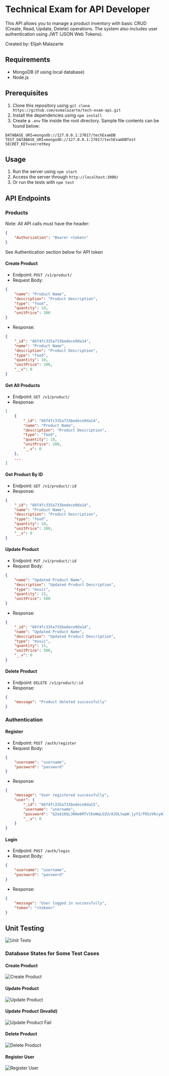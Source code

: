 # Technical Exam for API Developer 

This API allows you to manage a product inventory with basic CRUD (Create, Read, Update, Delete) operations. The system also includes user authentication using JWT (JSON Web Tokens).

Created by: Elijah Malazarte

## Requirements
- MongoDB (if using local database)
- Node.js

## Prerequisites
1. Clone this repository using `git clone https://github.com/esmalazarte/tech-exam-api.git`
2. Install the dependencies using `npm install`
2. Create a `.env` file inside the root directory. Sample file contents can be found below:
```
DATABASE_URI=mongodb://127.0.0.1:27017/techExamDB
TEST_DATABASE_URI=mongodb://127.0.0.1:27017/techExamDBTest
SECRET_KEY=secretKey
```

## Usage
1. Run the server using `npm start`
2. Access the server through `http://localhost:3000/`
3. Or run the tests with `npm test`

## API Endpoints

### Products

Note: All API calls must have the header:
```json
{
    "Authorization": "Bearer <token>"
}
```
See Authentication section below for API token

#### Create Product
- Endpoint: `POST /v1/product/`
- Request Body:
```json
{
    "name": "Product Name",
    "description": "Product Description",
    "type": "food",
    "quantity": 10,
    "unitPrice": 200
}
```
- Response:
```json
{
    "_id": "66f4fc335a733bedece9da14",
    "name": "Product Name",
    "description": "Product Description",
    "type": "food",
    "quantity": 10,
    "unitPrice": 200,
    "__v": 0
}
```

#### Get All Products
- Endpoint: `GET /v1/product/`
- Response:
```json
[
    {
        "_id": "66f4fc335a733bedece9da14",
        "name": "Product Name",
        "description": "Product Description",
        "type": "food",
        "quantity": 10,
        "unitPrice": 200,
        "__v": 0
    },
    ...
]
```

#### Get Product By ID
- Endpoint: `GET /v1/product/:id`
- Response:
```json
{
    "_id": "66f4fc335a733bedece9da14",
    "name": "Product Name",
    "description": "Product Description",
    "type": "food",
    "quantity": 10,
    "unitPrice": 200,
    "__v": 0
}
```

#### Update Product
- Endpoint: `PUT /v1/product/:id`
- Request Body:
```json
{
    "name": "Updated Product Name",
    "description": "Updated Product Description",
    "type": "music",
    "quantity": 15,
    "unitPrice": 500
}
```
- Response:
```json
{
    "_id": "66f4fc335a733bedece9da14",
    "name": "Updated Product Name",
    "description": "Updated Product Description",
    "type": "music",
    "quantity": 15,
    "unitPrice": 500,
    "__v": 0
}
```

#### Delete Product
- Endpoint: `DELETE /v1/product/:id`
- Response:
```json
{
    "message": "Product deleted successfully"
}
```

### Authentication

#### Register
- Endpoint: `POST /auth/register`
- Request Body:
```json
{
    "username": "username",
    "password": "password"
}
```
- Response:
```json
{
    "message": "User registered successfully",
    "user": {
        "_id": "66f4fc335a733bedece9da15",
        "username": "username",
        "password": "$2a$10$L306e6M7vlKoWqLG2U/AJOLtwpW.jyYI/FRSzVKcyAIoD1wG3pMV6",
        "__v": 0
    }
}
```

#### Login
- Endpoint: `POST /auth/login`
- Request Body:
```json
{
    "username": "username",
    "password": "password"
}
```
- Response:
```json
{
    "message": "User logged in successfully",
    "token": "<token>"
}
```

## Unit Testing
![Unit Tests](screenshots/unittests.jpg)

### Database States for Some Test Cases

#### Create Product
![Create Product](screenshots/createproduct.jpg)

#### Update Product
![Update Product](screenshots/updateproduct.jpg)

#### Update Product (Invalid)
![Update Product Fail](screenshots/updateproductfail.jpg)

#### Delete Product
![Delete Product](screenshots/deleteproduct.jpg)

#### Register User
![Register User](screenshots/registeruser.jpg)
